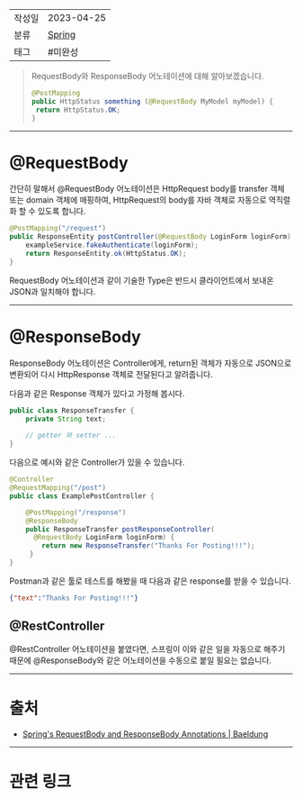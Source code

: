 |                 |                         |
|:----------------|:------------------------|
|   작성일           |   2023-04-25   |
|     분류          |     [Spring](Spring.md)                    |
| 태그              |       #미완성                  |  

> RequestBody와 ResponseBody 어노테이션에 대해 알아보겠습니다.
>```java
>@PostMapping
>public HttpStatus something (@RequestBody MyModel myModel) {
>  return HttpStatus.OK;
>}
>```

---
# @RequestBody

간단히 말해서 @RequestBody 어노테이션은 HttpRequest body를  transfer 객체 또는 domain 객체에 매핑하여, HttpRequest의 body를 자바 객체로 자동으로 역직렬화 할 수 있도록 합니다.

```java
@PostMapping("/request")
public ResponseEntity postController(@RequestBody LoginForm loginForm) {
    exampleService.fakeAuthenticate(loginForm);
    return ResponseEntity.ok(HttpStatus.OK);
}
```

RequestBody 어노테이션과 같이 기술한 Type은 반드시 클라이언트에서 보내온 JSON과 일치해야 합니다.

---

# @ResponseBody

ResponseBody 어노테이션은 Controller에게, return된 객체가 자동으로 JSON으로 변환되어 다시 HttpResponse 객체로 전달된다고 알려줍니다. 
  
다음과 같은 Response 객체가 있다고 가정해 봅시다.

```java
public class ResponseTransfer {
    private String text; 
    
    // getter 와 setter ...
}
```

다음으로 예시와 같은 Controller가 있을 수 있습니다.

```java
@Controller
@RequestMapping("/post")
public class ExamplePostController {

    @PostMapping("/response")
    @ResponseBody
    public ResponseTransfer postResponseController(
      @RequestBody LoginForm loginForm) {
        return new ResponseTransfer("Thanks For Posting!!!");
     }
}
```

Postman과 같은 툴로 테스트를 해봤을 때 다음과 같은 response를 받을 수 있습니다.

```json
{"text":"Thanks For Posting!!!"}
```

## @RestController

@RestController 어노테이션을 붙였다면, 스프링이 이와 같은 일을 자동으로 해주기 때문에 @ResponseBody와 같은 어노테이션을 수동으로 붙일 필요는 없습니다.

---
# 출처

- [Spring's RequestBody and ResponseBody Annotations | Baeldung](https://www.baeldung.com/spring-request-response-body)
---
# 관련 링크